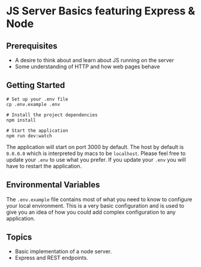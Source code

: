 # JS Server Basics featuring Express & Node

## Prerequisites
- A desire to think about and learn about JS running on the server
- Some understanding of HTTP and how web pages behave

## Getting Started

```
# Set up your .env file
cp .env.example .env

# Install the project dependencies
npm install

# Start the application
npm run dev:watch
```

The application will start on port 3000 by default. The host by default is `0.0.0.0` which is interpreted by macs to be `localhost`. Please
feel free to update your `.env` to use what you prefer. If you update your `.env` you will have to restart the application.

## Environmental Variables

The `.env.example` file contains most of what you need to know to configure your local environment. This is a very basic configuration
and is used to give you an idea of how you could add complex configuration to any application.

## Topics

- Basic implementation of a node server. 
- Express and REST endpoints. 